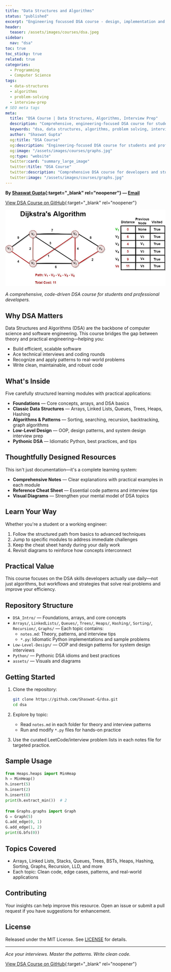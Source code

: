 ```yaml
---
title: "Data Structures and Algorithms"
status: "published"
excerpt: "Engineering focussed DSA course - design, implementation and patterns."
header:
  teaser: /assets/images/courses/dsa.jpeg
sidebar:
  nav: "dsa"
toc: true
toc_sticky: true
related: true
categories:
  - Programming
  - Computer Science
tags:
  - data-structures
  - algorithms
  - problem-solving
  - interview-prep
# SEO meta tags
meta:
  title: "DSA Course | Data Structures, Algorithms, Interview Prep"
  description: "Comprehensive, engineering-focused DSA course for students and professional developers. Learn data structures, algorithms, and problem-solving."
  keywords: "dsa, data structures, algorithms, problem solving, interview prep, course"
  author: "Shaswat Gupta"
  og:title: "DSA Course"
  og:description: "Engineering-focused DSA course for students and professionals. Learn data structures and algorithms."
  og:image: "/assets/images/courses/graphs.jpg"
  og:type: "website"
  twitter:card: "summary_large_image"
  twitter:title: "DSA Course"
  twitter:description: "Comprehensive DSA course for developers and students."
  twitter:image: "/assets/images/courses/graphs.jpg"
---
```


**By [Shaswat Gupta](https://www.linkedin.com/in/shaswat-gupta/){:target="_blank" rel="noopener"} &mdash; [Email](/contact/)**

[View DSA Course on GitHub](https://github.com/Shaswat-G/dsa){:target="_blank" rel="noopener"}

![DSA](dsa/graphs.jpg)

_A comprehensive, code-driven DSA course for students and professional developers._

## Why DSA Matters

Data Structures and Algorithms (DSA) are the backbone of computer science and software engineering. This course bridges the gap between theory and practical engineering—helping you:

- Build efficient, scalable software
- Ace technical interviews and coding rounds
- Recognize and apply patterns to real-world problems
- Write clean, maintainable, and robust code

## What's Inside

Five carefully structured learning modules with practical applications:

- **Foundations** — Core concepts, arrays, and DSA basics
- **Classic Data Structures** — Arrays, Linked Lists, Queues, Trees, Heaps, Hashing
- **Algorithms & Patterns** — Sorting, searching, recursion, backtracking, graph algorithms
- **Low-Level Design** — OOP, design patterns, and system design interview prep
- **Pythonic DSA** — Idiomatic Python, best practices, and tips

## Thoughtfully Designed Resources

This isn't just documentation—it's a complete learning system:

- **Comprehensive Notes** — Clear explanations with practical examples in each module
- **Reference Cheat Sheet** — Essential code patterns and interview tips
- **Visual Diagrams** — Strengthen your mental model of DSA topics

## Learn Your Way

Whether you're a student or a working engineer:

1. Follow the structured path from basics to advanced techniques
2. Jump to specific modules to address immediate challenges
3. Keep the cheat sheet handy during your daily work
4. Revisit diagrams to reinforce how concepts interconnect

## Practical Value

This course focuses on the DSA skills developers actually use daily—not just algorithms, but workflows and strategies that solve real problems and improve your efficiency.

## Repository Structure

- `DSA_Intro/` — Foundations, arrays, and core concepts
- `Arrays/`, `LinkedLists/`, `Queues/`, `Trees/`, `Heaps/`, `Hashing/`, `Sorting/`, `Recursion/`, `Graphs/` — Each topic contains:
  - `notes.md`: Theory, patterns, and interview tips
  - `*.py`: Idiomatic Python implementations and sample problems
- `Low-Level-Design/` — OOP and design patterns for system design interviews
- `Python/` — Pythonic DSA idioms and best practices
- `assets/` — Visuals and diagrams

## Getting Started

1. Clone the repository:

   ```sh
   git clone https://github.com/Shaswat-G/dsa.git
   cd dsa
   ```

2. Explore by topic:

   - Read `notes.md` in each folder for theory and interview patterns
   - Run and modify `*.py` files for hands-on practice

3. Use the curated LeetCode/interview problem lists in each notes file for targeted practice.

## Sample Usage

```python
from Heaps.heaps import MinHeap
h = MinHeap()
h.insert(5)
h.insert(2)
h.insert(8)
print(h.extract_min())  # 2

from Graphs.graphs import Graph
G = Graph(5)
G.add_edge(0, 1)
G.add_edge(1, 2)
print(G.bfs(0))
```

## Topics Covered

- Arrays, Linked Lists, Stacks, Queues, Trees, BSTs, Heaps, Hashing, Sorting, Graphs, Recursion, LLD, and more
- Each topic: Clean code, edge cases, patterns, and real-world applications

## Contributing

Your insights can help improve this resource. Open an issue or submit a pull request if you have suggestions for enhancement.

## License

Released under the MIT License. See [LICENSE](/assets/files/MIT_License.md) for details.

---

_Ace your interviews. Master the patterns. Write clean code._

[View DSA Course on GitHub](https://github.com/Shaswat-G/dsa){:target="_blank" rel="noopener"}
